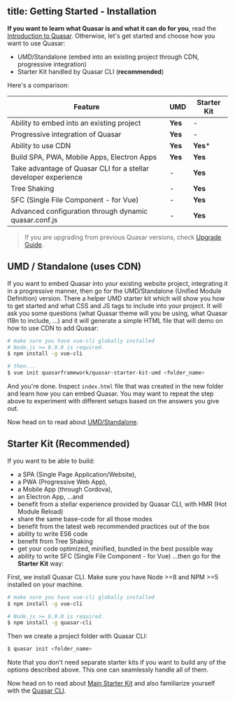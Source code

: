 title: Getting Started - Installation
---

**If you want to learn what Quasar is and what it can do for you**, read the [Introduction to Quasar](/guide/introduction-to-quasar.html). Otherwise, let's get started and choose how you want to use Quasar:
 * UMD/Standalone (embed into an existing project through CDN, progressive integration)
 * Starter Kit handled by Quasar CLI (**recommended**)

Here's a comparison:

| Feature | UMD | Starter Kit |
| --- | --- | --- |
| Ability to embed into an existing project | **Yes** | - |
| Progressive integration of Quasar | **Yes** | - |
| Ability to use CDN | **Yes** | **Yes*** |
| Build SPA, PWA, Mobile Apps, Electron Apps | **Yes** | **Yes** |
| Take advantage of Quasar CLI for a stellar developer experience | - | **Yes** |
| Tree Shaking | - | **Yes** |
| SFC (Single File Component - for Vue) | - | **Yes** |
| Advanced configuration through dynamic quasar.conf.js | - | **Yes** |

> If you are upgrading from previous Quasar versions, check [Upgrade Guide](/guide/quasar-upgrade-guide.html).

## UMD / Standalone (uses CDN)
If you want to embed Quasar into your existing website project, integrating it in a progressive manner, then go for the UMD/Standalone (Unified Module Definition) version. There a helper UMD starter kit which will show you how to get started and what CSS and JS tags to include into your project. It will ask you some questions (what Quasar theme will you be using, what Quasar I18n to include, ...) and it will generate a simple HTML file that will demo on how to use CDN to add Quasar:

```bash
# make sure you have vue-cli globally installed
# Node.js >= 8.9.0 is required.
$ npm install -g vue-cli

# then...
$ vue init quasarframework/quasar-starter-kit-umd <folder_name>
```

And you're done. Inspect `index.html` file that was created in the new folder and learn how you can embed Quasar. You may want to repeat the step above to experiment with different setups based on the answers you give out.

Now head on to read about [UMD/Standalone](/guide/embedding-quasar.html).

## Starter Kit (Recommended)
If you want to be able to build:
* a SPA (Single Page Application/Website),
* a PWA (Progressive Web App),
* a Mobile App (through Cordova),
* an Electron App,
...and
* benefit from a stellar experience provided by Quasar CLI, with HMR (Hot Module Reload)
* share the same base-code for all those modes
* benefit from the latest web recommended practices out of the box
* ability to write ES6 code
* benefit from Tree Shaking
* get your code optimized, minified, bundled in the best possible way
* ability to write SFC (Single File Component - for Vue)
...then go for the **Starter Kit** way:

First, we install Quasar CLI. Make sure you have Node >=8 and NPM >=5 installed on your machine.

```bash
# make sure you have vue-cli globally installed
$ npm install -g vue-cli

# Node.js >= 8.9.0 is required.
$ npm install -g quasar-cli
```

Then we create a project folder with Quasar CLI:
```bash
$ quasar init <folder_name>
```

Note that you don't need separate starter kits if you want to build any of the options described above. This one can seamlessly handle all of them.

Now head on to read about [Main Starter Kit](/guide/app-installation.html) and also familiarize yourself with the [Quasar CLI](/guide/quasar-cli.html).
